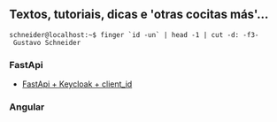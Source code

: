 ## Textos, tutoriais, dicas e 'otras cocitas más'...
```console
schneider@localhost:~$ finger `id -un` | head -1 | cut -d: -f3-
 Gustavo Schneider
```
### FastApi
- [FastApi + Keycloak + client_id](fastapi/fastapi_keycloak_authentication_client_id)
### Angular
